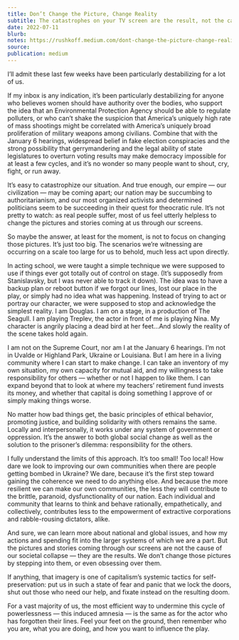 ```yaml
---
title: Don’t Change the Picture, Change Reality
subtitle: The catastrophes on your TV screen are the result, not the cause
date: 2022-07-11
blurb:
notes: https://rushkoff.medium.com/dont-change-the-picture-change-reality-77732619e420?source=user_profile---------33----------------------------
source:
publication: medium
---
```


I’ll admit these last few weeks have been particularly destabilizing for a lot of us.

If my inbox is any indication, it’s been particularly destabilizing for anyone who believes women should have authority over the bodies, who support the idea that an Environmental Protection Agency should be able to regulate polluters, or who can’t shake the suspicion that America’s uniquely high rate of mass shootings might be correlated with America’s uniquely broad proliferation of military weapons among civilians. Combine that with the January 6 hearings, widespread belief in fake election conspiracies and the strong possibility that gerrymandering and the legal ability of state legislatures to overturn voting results may make democracy impossible for at least a few cycles, and it’s no wonder so many people want to shout, cry, fight, or run away.

It’s easy to catastrophize our situation. And true enough, our empire — our civilization — may be coming apart; our nation may be succumbing to authoritarianism, and our most organized activists and determined politicians seem to be succeeding in their quest for theocratic rule. It’s not pretty to watch: as real people suffer, most of us feel utterly helpless to change the pictures and stories coming at us through our screens.

So maybe the answer, at least for the moment, is not to focus on changing those pictures. It’s just too big. The scenarios we’re witnessing are occurring on a scale too large for us to behold, much less act upon directly.

In acting school, we were taught a simple technique we were supposed to use if things ever got totally out of control on stage. (It’s supposedly from Stanislavsky, but I was never able to track it down). The idea was to have a backup plan or reboot button if we forgot our lines, lost our place in the play, or simply had no idea what was happening. Instead of trying to act or portray our character, we were supposed to stop and acknowledge the simplest reality. I am Douglas. I am on a stage, in a production of The Seagull. I am playing Treplev, the actor in front of me is playing Nina. My character is angrily placing a dead bird at her feet…And slowly the reality of the scene takes hold again.

I am not on the Supreme Court, nor am I at the January 6 hearings. I’m not in Uvalde or Highland Park, Ukraine or Louisiana. But I am here in a living community where I can start to make change. I can take an inventory of my own situation, my own capacity for mutual aid, and my willingness to take responsibility for others — whether or not I happen to like them. I can expand beyond that to look at where my teachers’ retirement fund invests its money, and whether that capital is doing something I approve of or simply making things worse.

No matter how bad things get, the basic principles of ethical behavior, promoting justice, and building solidarity with others remains the same. Locally and interpersonally, it works under any system of government or oppression. It’s the answer to both global social change as well as the solution to the prisoner’s dilemma: responsibility for the others.

I fully understand the limits of this approach. It’s too small! Too local! How dare we look to improving our own communities when there are people getting bombed in Ukraine? We dare, because it’s the first step toward gaining the coherence we need to do anything else. And because the more resilient we can make our own communities, the less they will contribute to the brittle, paranoid, dysfunctionality of our nation. Each individual and community that learns to think and behave rationally, empathetically, and collectively, contributes less to the empowerment of extractive corporations and rabble-rousing dictators, alike.

And sure, we can learn more about national and global issues, and how my actions and spending fit into the larger systems of which we are a part. But the pictures and stories coming through our screens are not the cause of our societal collapse — they are the results. We don’t change those pictures by stepping into them, or even obsessing over them.

If anything, that imagery is one of capitalism’s systemic tactics for self-preservation: put us in such a state of fear and panic that we lock the doors, shut out those who need our help, and fixate instead on the resulting doom.

For a vast majority of us, the most efficient way to undermine this cycle of powerlessness — this induced amnesia — is the same as for the actor who has forgotten their lines. Feel your feet on the ground, then remember who you are, what you are doing, and how you want to influence the play.
